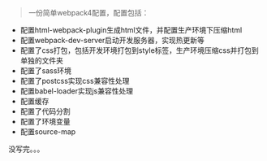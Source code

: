 > 一份简单webpack4配置，配置包括：
- 配置html-webpack-plugin生成html文件，并配置生产环境下压缩html
- 配置webpack-dev-server启动开发服务器，实现热更新等
- 配置了css打包，包括开发环境打包到style标签，生产环境压缩css并打包到单独的文件夹
- 配置了sass环境
- 配置了postcss实现css兼容性处理
- 配置babel-loader实现js兼容性处理
- 配置缓存
- 配置了代码分割
- 配置了环境变量
- 配置source-map

没写完。。。
